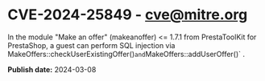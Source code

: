# CVE-2024-25849 - cve@mitre.org

In the module "Make an offer" (makeanoffer) <= 1.7.1 from PrestaToolKit for PrestaShop, a guest can perform SQL injection via MakeOffers::checkUserExistingOffer()` and `MakeOffers::addUserOffer()` .

**Publish date:** 2024-03-08
